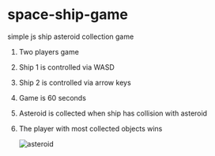 # space-ship-game
simple js ship asteroid collection game
1. Two players game
2. Ship 1 is controlled via WASD
3. Ship 2 is controlled via arrow keys 
4. Game is 60 seconds
5. Asteroid is collected when ship has collision with asteroid
6. The player with most collected objects wins
   
   ![asteroid](https://github.com/user-attachments/assets/e6d9a90a-ebd8-4f4d-9875-c10808fae437)
